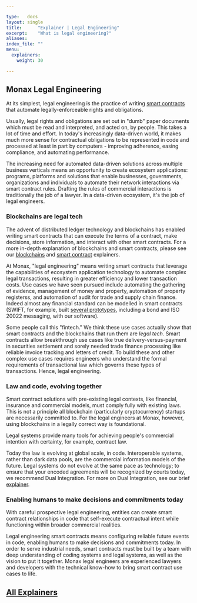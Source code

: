 ```yaml
---

type:   docs
layout: single
title:      "Explainer | Legal Engineering"
excerpt:    "What is legal engineering?"
aliases:
index_file: ""
menu:
  explainers:
    weight: 30

---
```


## Monax Legal Engineering

At its simplest, legal engineering is the practice of writing [smart contracts](/explainers/smart_contracts/) that automate legally-enforceable rights and obligations.

Usually, legal rights and obligations are set out in "dumb" paper documents which must be read and interpreted, and acted on, by people. This takes a lot of time and effort. In today's increasingly data-driven world, it makes much more sense for contractual obligations to be represented in code and processed at least in part by computers - improving adherence, easing compliance, and automating performance.

The increasing need for automated data-driven solutions across multiple business verticals means an opportunity to create ecosystem applications: programs, platforms and solutions that enable businesses, governments, organizations and individuals to automate their network interactions via smart contract rules. Drafting the rules of commercial interactions is traditionally the job of a lawyer. In a data-driven ecosystem, it's the job of legal engineers.

### Blockchains are legal tech

The advent of distributed ledger technology and blockchains has enabled writing smart contracts that can execute the terms of a contract, make decisions, store information, and interact with other smart contracts. For a more in-depth explanation of blockchains and smart contracts, please see our [blockchains](/explainers/blockchains/) and [smart contract](/explainers/smart_contracts/) explainers.

At Monax, "legal engineering" means writing smart contracts that leverage the capabilities of ecosystem application technology to automate complex legal transactions, resulting in greater efficiency and lower transaction costs. Use cases we have seen pursued include automating the gathering of evidence, management of money and property, automation of property registerss, and automation of audit for trade and supply chain finance. Indeed almost any financial standard can be modelled in smart contracts (SWIFT, for example, built [several prototypes](https://www.swift.com/insights/press-releases/swift-examines-application-of-financial-business-standards-to-distributed-ledger-technology-and-smart-contracts), including a bond and ISO 20022 messaging, with our software).

Some people call this "fintech." We think these use cases actually show that smart contracts and the blockchains that run them are _legal tech._ Smart contracts allow breakthrough use cases like true delivery-versus-payment in securities settlement and sorely needed trade finance processing like reliable invoice tracking and letters of credit. To build these and other complex use cases requires engineers who understand the formal requirements of transactional law which governs these types of transactions. Hence, legal engineering.

### Law and code, evolving together

Smart contract solutions with pre-existing legal contexts, like financial, insurance and commercial models, must comply fully with existing laws. This is not a principle all blockchain (particularly cryptocurrency) startups are necessarily committed to. For the legal engineers at Monax, however, using blockchains in a legally correct way is foundational.

Legal systems provide many tools for achieving people's commercial intention with certainty, for example, contract law.

Today the law is evolving at global scale, in code. Interoperable systems, rather than dark data pools, are the commercial information models of the future. Legal systems do not evolve at the same pace as technology; to ensure that your encoded agreements will be recognized by courts today, we recommend Dual Integration. For more on Dual Integration, see our brief [explainer](/explainers/dual_integration/).

### Enabling humans to make decisions and commitments today

With careful prospective legal engineering, entities can create smart contract relationships in code that self-execute contractual intent while functioning within broader commercial realities.

Legal engineering smart contracts means configuring reliable future events in code, enabling humans to make decisions and commitments today. In order to serve industrial needs, smart contracts must be built by a team with deep understanding of coding systems and legal systems, as well as the vision to put it together. Monax legal engineers are experienced lawyers and developers with the technical know-how to bring smart contract use cases to life.


## [<i class="fa fa-chevron-circle-left" aria-hidden="true"></i> All Explainers](/explainers/)

